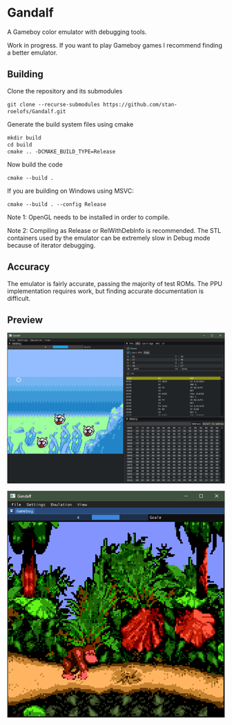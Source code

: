 # Gandalf

A Gameboy color emulator with debugging tools.

Work in progress. If you want to play Gameboy games I recommend finding a better emulator.

## Building
Clone the repository and its submodules

```
git clone --recurse-submodules https://github.com/stan-roelofs/Gandalf.git
```

Generate the build system files using cmake

```
mkdir build
cd build
cmake .. -DCMAKE_BUILD_TYPE=Release
```

Now build the code
```
cmake --build .
```

If you are building on Windows using MSVC: 
```
cmake --build . --config Release
```

Note 1: OpenGL needs to be installed in order to compile. 

Note 2: Compiling as Release or RelWithDebInfo is recommended. The STL containers used by the emulator can be extremely slow in Debug mode because of iterator debugging. 

## Accuracy
The emulator is fairly accurate, passing the majority of test ROMs. The PPU implementation requires work, but finding accurate documentation is difficult. 

## Preview
![gold.png](data/gold.png)

![dkc.png](data/dkc.png)